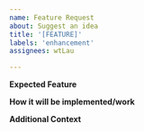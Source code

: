 ```yaml
---
name: Feature Request
about: Suggest an idea
title: '[FEATURE]'
labels: 'enhancement'
assignees: wtLau

---
```


**Expected Feature**


**How it will be implemented/work**


**Additional Context**

